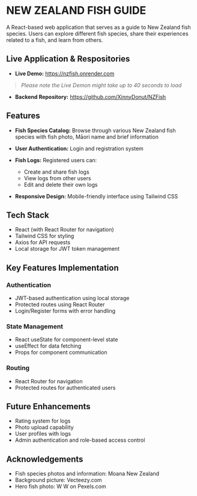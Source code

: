 # **NEW ZEALAND FISH GUIDE**

A React-based web application that serves as a guide to New Zealand fish species. 
Users can explore different fish species, share their experiences related to a fish, and learn from others.

## Live Application & Respositories
- **Live Demo:** https://nzfish.onrender.com
> *Please note the Live Demon might take up to 40 seconds to load*
- **Backend Repository:** https://github.com/XinnyDonut/NZFish



## Features

- **Fish Species Catalog:** Browse through various New Zealand fish species with fish photo, Māori name and brief information

- **User Authentication:** Login and registration system

- **Fish Logs:** Registered users can:
  - Create and share fish logs
  - View logs from other users
  - Edit and delete their own logs

- **Responsive Design:** Mobile-friendly interface using Tailwind CSS

## Tech Stack
- React (with React Router for navigation)
- Tailwind CSS for styling
- Axios for API requests
- Local storage for JWT token management

## Key Features Implementation

### Authentication
- JWT-based authentication using local storage
- Protected routes using React Router
- Login/Register forms with error handling

### State Management
- React useState for component-level state
- useEffect for data fetching
- Props for component communication

### Routing
- React Router for navigation
- Protected routes for authenticated users

## Future Enhancements

- Rating system for logs
- Photo upload capability
- User profiles with logs
- Admin authentication and role-based access control

## Acknowledgements
- Fish species photos and information: Moana New Zealand
- Background picture: Vecteezy.com
- Hero fish photo: W W on Pexels.com